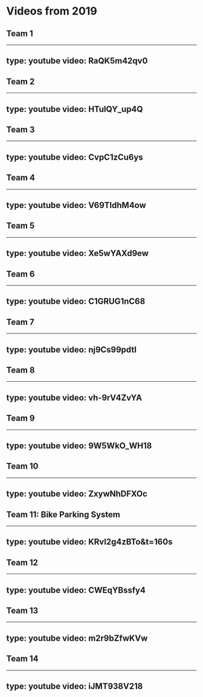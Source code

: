 # Videos from 2019

## Team 1

---
type: youtube
video: RaQK5m42qv0
---

## Team 2

---
type: youtube
video: HTulQY_up4Q
---

## Team 3 

---
type: youtube
video: CvpC1zCu6ys
---

## Team 4

---
type: youtube
video: V69TldhM4ow
---

## Team 5

---
type: youtube
video: Xe5wYAXd9ew
---

## Team 6

---
type: youtube
video: C1GRUG1nC68
---

## Team 7

---
type: youtube
video: nj9Cs99pdtI
---

## Team 8

---
type: youtube
video: vh-9rV4ZvYA
---

## Team 9

---
type: youtube
video: 9W5WkO_WH18
---


## Team 10

---
type: youtube
video: ZxywNhDFXOc
---


## Team 11: Bike Parking System

---
type: youtube
video: KRvI2g4zBTo&t=160s
---

## Team 12 

---
type: youtube
video: CWEqYBssfy4
---

## Team 13

---
type: youtube
video: m2r9bZfwKVw
---

## Team 14

---
type: youtube
video: iJMT938V218
---



